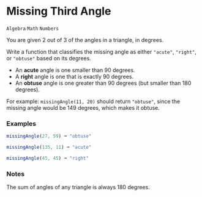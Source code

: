 # Missing Third Angle

`Algebra` `Math` `Numbers`

You are given 2 out of 3 of the angles in a triangle, in degrees.

Write a function that classifies the missing angle as either `"acute"`, `"right"`, or `"obtuse"` based on its degrees.

- An **acute** angle is one smaller than 90 degrees.
- A **right** angle is one that is exactly 90 degrees.
- An **obtuse** angle is one greater than 90 degrees (but smaller than 180 degrees).

For example: `missingAngle(11, 20)` should return `"obtuse"`, since the missing angle would be 149 degrees, which makes it obtuse.

### Examples

```js
missingAngle(27, 59) ➞ "obtuse"

missingAngle(135, 11) ➞ "acute"

missingAngle(45, 45) ➞ "right"
```

### Notes

The sum of angles of any triangle is always 180 degrees.
